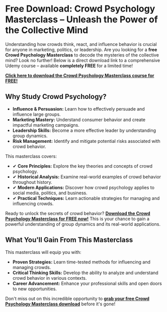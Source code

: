 # Free Download: Crowd Psychology Masterclass – Unleash the Power of the Collective Mind

Understanding how crowds think, react, and influence behavior is crucial for anyone in marketing, politics, or leadership. Are you looking for a **free Crowd Psychology Masterclass** to decode the mysteries of the collective mind? Look no further! Below is a direct download link to a comprehensive Udemy course – available **completely FREE** for a limited time!

[**Click here to download the Crowd Psychology Masterclass course for FREE!**](https://udemywork.com/crowd-psychology-masterclass)

## Why Study Crowd Psychology?

*   **Influence & Persuasion:** Learn how to effectively persuade and influence large groups.
*   **Marketing Mastery:** Understand consumer behavior and create impactful marketing campaigns.
*   **Leadership Skills:** Become a more effective leader by understanding group dynamics.
*   **Risk Management:** Identify and mitigate potential risks associated with crowd behavior.

This masterclass covers:

*   ✔ **Core Principles:** Explore the key theories and concepts of crowd psychology.
*   ✔ **Historical Analysis:** Examine real-world examples of crowd behavior throughout history.
*   ✔ **Modern Applications:** Discover how crowd psychology applies to social media, politics, and business.
*   ✔ **Practical Techniques:** Learn actionable strategies for managing and influencing crowds.

Ready to unlock the secrets of crowd behavior? **[Download the Crowd Psychology Masterclass for FREE now!](https://udemywork.com/crowd-psychology-masterclass)** This is your chance to gain a powerful understanding of group dynamics and its real-world applications.

## What You'll Gain From This Masterclass

This masterclass will equip you with:

*   **Proven Strategies:** Learn time-tested methods for influencing and managing crowds.
*   **Critical Thinking Skills:** Develop the ability to analyze and understand crowd behavior in various contexts.
*   **Career Advancement:** Enhance your professional skills and open doors to new opportunities.

Don't miss out on this incredible opportunity to **[grab your free Crowd Psychology Masterclass download](https://udemywork.com/crowd-psychology-masterclass)** before it's gone!
